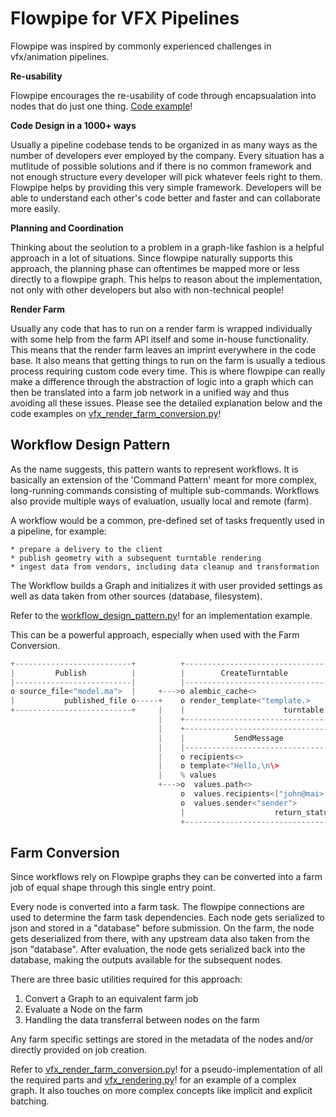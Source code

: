 # Flowpipe for VFX Pipelines

Flowpipe was inspired by commonly experienced challenges in vfx/animation pipelines.

**Re-usability**

Flowpipe encourages the re-usability of code through encapsualation into nodes that do just one thing. [Code example](examples/house_and_birthday.py)!

**Code Design in a 1000+ ways**

Usually a pipeline codebase tends to be organized in as many ways as the number of developers ever employed by the company. Every situation has a mutlitude of possible solutions and if there is no common framework and not enough structure every developer will pick whatever feels right to them.
Flowpipe helps by providing this very simple framework. Developers will be able to understand each other's code better and faster and can collaborate more easily.

**Planning and Coordination**

Thinking about the seolution to a problem in a graph-like fashion is a helpful approach in a lot of situations.
Since flowpipe naturally supports this approach, the planning phase can oftentimes be mapped more or less directly to a flowpipe graph. This helps to reason about the implementation, not only with other developers but also with non-technical people!

**Render Farm**

Usually any code that has to run on a render farm is wrapped individually with some help from the farm API itself and some in-house functionality. This means that the render farm leaves an imprint everywhere in the code base. It also means that getting things to run on the farm is usually a tedious process requiring custom code every time.
This is where flowpipe can really make a difference through the abstraction of logic into a graph which can then be translated into a farm job network in a unified way and thus avoiding all these issues.
Please see the detailed explanation below and the code examples on [vfx_render_farm_conversion.py](examples/vfx_render_farm_conversion.py)!

## Workflow Design Pattern

As the name suggests, this pattern wants to represent workflows. It is basically an extension of the 'Command Pattern' meant for more complex, long-running commands consisting of multiple sub-commands. Workflows also provide multiple ways of evaluation, usually local and remote (farm).

A workflow would be a common, pre-defined set of tasks frequently used in a pipeline, for example:

    * prepare a delivery to the client
    * publish geometry with a subsequent turntable rendering
    * ingest data from vendors, including data cleanup and transformation

The Workflow builds a Graph and initializes it with user provided settings as well as data taken from other sources (database, filesystem).

Refer to the [workflow_design_pattern.py](examples/workflow_design_pattern.py)! for an implementation example.

This can be a powerful approach, especially when used with the Farm Conversion.

```c
+--------------------------+          +--------------------------------+          +----------------------+
|         Publish          |          |        CreateTurntable         |          |    UpdateDatabase    |
|--------------------------|          |--------------------------------|          |----------------------|
o source_file<"model.ma">  |     +--->o alembic_cache<>                |          o asset<"model">       |
|           published_file o-----+    o render_template<"template.>    |     +--->o images<>             |
+--------------------------+     |    |                      turntable o-----+    o status<"published>   |
                                 |    +--------------------------------+          |                asset o
                                 |    +----------------------------------+        +----------------------+
                                 |    |           SendMessage            |
                                 |    |----------------------------------|
                                 |    o recipients<>                     |
                                 |    o template<"Hello,\n\>             |
                                 |    % values                           |
                                 +--->o  values.path<>                   |
                                      o  values.recipients<["john@mai>   |
                                      o  values.sender<"sender">         |
                                      |                    return_status o
                                      +----------------------------------+
```

## Farm Conversion

Since workflows rely on Flowpipe graphs they can be converted into a farm job of equal shape through this single entry point.

Every node is converted into a farm task. The flowpipe connections are used to determine the farm task dependencies.
Each node gets serialized to json and stored in a "database" before submission. On the farm, the node gets deserialized from there, with any upstream data also taken from the json "database". After evaluation, the node gets serialized back into the database, making the outputs available for the subsequent nodes.

There are three basic utilities required for this approach:

1. Convert a Graph to an equivalent farm job
2. Evaluate a Node on the farm
3. Handling the data transferral between nodes on the farm

Any farm specific settings are stored in the metadata of the nodes and/or directly provided on job creation.

Refer to [vfx_render_farm_conversion.py](examples/vfx_render_farm_conversion.py)! for a pseudo-implementation of all the required parts and [vfx_rendering.py](examples/vfx_rendering.py)! for an example of a complex graph.
It also touches on more complex concepts like implicit and explicit batching.
